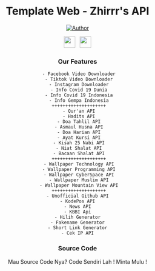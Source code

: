 <div align="center">
 
# Template Web - Zhirrr's API
<p align="center">
<a href="https://github.com/Zhirrr"><img title="Author" src="https://img.shields.io/badge/Author-Zhirrr-orange.svg?style=for-the-badge&logo=github"></a>
</p>
<p align='center'>
   <a href="https://wa.me/6283898698875"><img height="30" src="https://c.top4top.io/p_1837yybbf0.jpeg"></a>&nbsp;&nbsp;
   <a href="https://instagram.com/zhirr_ajalah"><img height="30" src="https://raw.githubusercontent.com/TobyG74/TobyG74/main/instagram.jpg"></a>
</P>

### Our Features
```
 - Facebook Video Downloader
 - Tiktok Video Downloader
 - Instagram Downloader
 - Info Covid 19 Dunia
 - Info Covid 19 Indonesia
 - Info Gempa Indonesia
 ++++++++++++++++++++
 - Qur'an API
 - Hadits API
 - Doa Tahlil API
 - Asmaul Husna API
 - Doa Harian API
 - Ayat Kursi API
 - Kisah 25 Nabi API
 - Niat Shalat API
 - Bacaan Shalat API
 ++++++++++++++++++++
 - Wallpaper Technology API
 - Wallpaper Programming API
 - Wallpaper CyberSpace API
 - Wallpaper Muslim API
 - Wallpaper Mountain View API
 ++++++++++++++++++++
- Unofficial Github API
- KodePos API
- News API
- KBBI Api
- Hilih Generator
- Fakename Generator
- Short Link Generator
- Cek IP API
```
### Source Code
Mau Source Code Nya? Code Sendiri Lah ! Minta Mulu !
